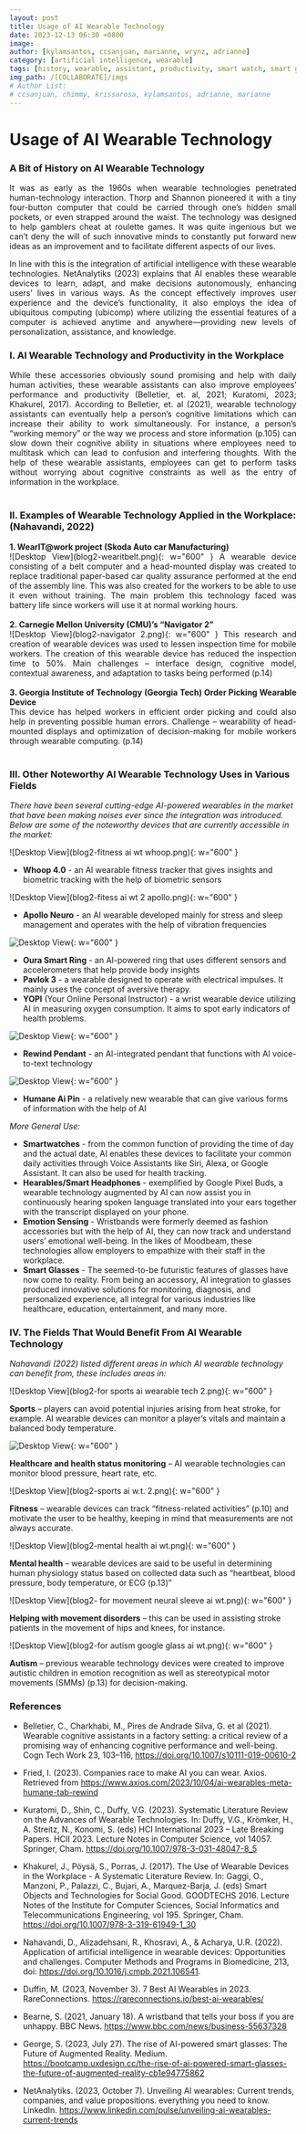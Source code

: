 ```yaml
---
layout: post
title: Usage of AI Wearable Technology
date: 2023-12-13 06:30 +0800
image:
author: [kylamsantos, ccsanjuan, marianne, wrynz, adrianne]
category: [artificial intelligence, wearable]
tags: [history, wearable, assistant, productivity, smart watch, smart glasses]
img_path: /[COLLABORATE]/imgs
# Author List:
# ccsanjuan, chimmy, krissarosa, kylamsantos, adrianne, marianne
---
```


<!-- 

>Contributors: Kyla Marie C. Santos, Marianne Gabrielle B. Simara, Christian San Juan and Wrynz Dale R. Sumande

>Markdown Translator and Proofreader: Adrianne Gale H. Servillon

>Topic: The Various Uses of AI Wearable Technology  -->

# Usage of AI Wearable Technology

### A Bit of History on AI Wearable Technology

<p align="Justify">It was as early as the 1960s when wearable technologies penetrated human-technology interaction. Thorp and Shannon pioneered it with a tiny four-button computer that could be carried through one’s hidden small pockets, or even strapped around the waist. The technology was designed to help gamblers cheat at roulette games. It was quite ingenious but we can’t deny the will of such innovative minds to constantly put forward new ideas as an improvement and to facilitate different aspects of our lives.</p>

<p align="Justify">In line with this is the integration of artificial intelligence with these wearable technologies. NetAnalytiks (2023) explains that AI enables these wearable devices to learn, adapt, and make decisions autonomously, enhancing users’ lives in various ways. As the concept effectively improves user experience and the device’s functionality, it also employs the idea of ubiquitous computing (ubicomp) where utilizing the essential features of a computer is achieved anytime and anywhere—providing new levels of personalization, assistance, and knowledge. </p>

### I. AI Wearable Technology and Productivity in the Workplace <br>
<p align="Justify">While these accessories obviously sound promising and help with daily human activities, these wearable assistants can also improve employees’ performance and productivity (Belletier, et. al, 2021; Kuratomi, 2023;
Khakurel, 2017). According to Belletier, et. al (2021), wearable technology assistants can eventually help a person’s cognitive limitations which can increase their ability to work simultaneously. For instance, a person’s “working memory” or the way we process and store information (p.105) can slow down their cognitive ability in situations where employees need to multitask which can lead to confusion and interfering thoughts. With the help of these wearable assistants, employees can get to perform tasks without worrying about cognitive constraints as well as the entry of information in the workplace. <br>
<br>
</p>

### II. Examples of Wearable Technology Applied in the Workplace: (Nahavandi, 2022)
<p align="Justify">
    <b>1. WearIT@work project (Skoda Auto car Manufacturing)</b><br>
    ![Desktop View](blog2-wearitbelt.png){: w="600" }
        A wearable device consisting of a belt computer and a head-mounted display was created to replace traditional paper-based car quality assurance performed at the end of the assembly line. This was also created for the workers to be able to use it even without training.
        The main problem this technology faced was battery life since workers will use it at normal working hours.
<br><br>
    <b>2. Carnegie Mellon University (CMU)’s “Navigator 2”</b><br>
    ![Desktop View](blog2-navigator 2.png){: w="600" }
        This research and creation of wearable devices was used to lessen inspection time for mobile workers. 
        The creation of this wearable device has reduced the inspection time to 50%.
        Main challenges – interface design, cognitive model, contextual awareness, and adaptation to tasks being performed (p.14)
<br><br>
    <b>3. Georgia Institute of Technology (Georgia Tech) Order Picking Wearable Device </b><br>
        This device has helped workers in efficient order picking and could also help in preventing possible human errors.
        Challenge – wearability of head-mounted displays and optimization of decision-making for mobile workers through wearable computing. (p.14)
<br><br>
</p>

### III. Other Noteworthy AI Wearable Technology Uses in Various Fields
*There have been several cutting-edge AI-powered wearables in the market that have been making noises ever since the integration was introduced. Below are some of the noteworthy devices that are currently accessible in the market:*

![Desktop View](blog2-fitness ai wt whoop.png){: w="600" }

- **Whoop 4.0** -  an AI wearable fitness tracker that gives insights and biometric tracking with the help of biometric sensors

![Desktop View](blog2-fitess ai wt 2 apollo.png){: w="600" }

- **Apollo Neuro** - an AI wearable developed mainly for stress and sleep management and operates with the help of vibration frequencies

![Desktop View](blog2-healthcare-ai-w.t-2.png){: w="600" }

- **Oura Smart Ring** - an AI-powered ring that uses different sensors and accelerometers that help provide body insights
- **Pavlok 3** - a wearable designed to operate with electrical impulses. It mainly uses the concept of aversive therapy.
- **YOPI** (Your Online Personal Instructor) -  a wrist wearable device utilizing AI in measuring oxygen consumption. It aims to spot early indicators of health problems.

![Desktop View](blog1-rewindprice.png){: w="600" }

- **Rewind Pendant** - an AI-integrated pendant that functions with AI voice-to-text technology

![Desktop View](blog1-aipin.png){: w="600" }

- **Humane Ai Pin** - a relatively new wearable that can give various forms of information with the help of AI

*More General Use:*

- **Smartwatches** - from the common function of providing the time of day and the actual date, AI enables these devices to facilitate your common daily activities through Voice Assistants like Siri, Alexa, or Google Assistant. It can also be used for health tracking.
- **Hearables/Smart Headphones** - exemplified by Google Pixel Buds, a wearable technology augmented by AI can now assist you in continuously hearing spoken language translated into your ears together with the transcript displayed on your phone.
- **Emotion Sensing** - Wristbands were formerly deemed as fashion accessories but with the help of AI, they can now track and understand users’ emotional well-being. In the likes of Moodbeam, these technologies allow employers to empathize with their staff in the workplace.
- **Smart Glasses** - The seemed-to-be futuristic features of glasses have now come to reality. From being an accessory, AI integration to glasses produced innovative solutions for monitoring, diagnosis, and personalized experience, all integral for various industries like healthcare, education, entertainment, and many more.
    
### IV. The Fields That Would Benefit From AI Wearable Technology 

*Nahavandi (2022) listed different areas in which AI wearable technology can benefit from, these includes areas in:*

![Desktop View](blog2-for sports ai wearable tech 2.png){: w="600" }

  **Sports** – players can avoid potential injuries arising from heat stroke, for example. AI wearable devices can monitor a player’s vitals and maintain a balanced body temperature.
  
![Desktop View](blog2-healthcare-ai-w.t.png){: w="600" }

  **Healthcare and health status monitoring** – AI wearable technologies can monitor blood pressure, heart rate, etc.
  
![Desktop View](blog2-sports ai w.t. 2.png){: w="600" }

  **Fitness** – wearable devices can track “fitness-related activities” (p.10) and motivate the user to be healthy, keeping in mind that measurements are not always accurate.
  
![Desktop View](blog2-mental health ai wt.png){: w="600" }

  **Mental health** – wearable devices are said to be useful in determining human physiology status based on collected data such as “heartbeat, blood pressure, body temperature, or ECG (p.13)”
  
![Desktop View](blog2- for movement neural sleeve ai wt.png){: w="600" }

  **Helping with movement disorders** – this can be used in assisting stroke patients in the movement of hips and knees, for instance.
    
![Desktop View](blog2-for autism google glass ai wt.png){: w="600" }

  **Autism** – previous wearable technology devices were created to improve autistic children in emotion recognition as well as stereotypical motor movements (SMMs) (p.13) for decision-making.

</p>

### References

- Belletier, C., Charkhabi, M., Pires de Andrade Silva, G. et al (2021). Wearable cognitive assistants in a factory setting: a critical review of a promising way of enhancing cognitive performance and well-being. Cogn Tech Work 23, 103–116, https://doi.org/10.1007/s10111-019-00610-2 

- Fried, I. (2023). Companies race to make AI you can wear. Axios. Retrieved from https://www.axios.com/2023/10/04/ai-wearables-meta-humane-tab-rewind

- Kuratomi, D., Shin, C., Duffy, V.G. (2023). Systematic Literature Review on the Advances of Wearable Technologies. In: Duffy, V.G., Krömker, H., A. Streitz, N., Konomi, S. (eds) HCI International 2023 – Late Breaking Papers. HCII 2023. Lecture Notes in Computer Science, vol 14057. Springer, Cham. https://doi.org/10.1007/978-3-031-48047-8_5 

- Khakurel, J., Pöysä, S., Porras, J. (2017). The Use of Wearable Devices in the Workplace - A Systematic Literature Review. In: Gaggi, O., Manzoni, P., Palazzi, C., Bujari, A., Marquez-Barja, J. (eds) Smart Objects and Technologies for Social Good. GOODTECHS 2016. Lecture Notes of the Institute for Computer Sciences, Social Informatics and Telecommunications Engineering, vol 195. Springer, Cham. https://doi.org/10.1007/978-3-319-61949-1_30

- Nahavandi, D., Alizadehsani, R., Khosravi, A., & Acharya, U.R. (2022). Application of artificial intelligence in wearable devices: Opportunities and challenges. Computer Methods and Programs in Biomedicine,  213, doi: https://doi.org/10.1016/j.cmpb.2021.106541.

- Duffin, M. (2023, November 3). 7 Best AI Wearables in 2023. RareConnections. https://rareconnections.io/best-ai-wearables/

- Bearne, S. (2021, January 18). A wristband that tells your boss if you are unhappy. BBC News. https://www.bbc.com/news/business-55637328
  
- George, S. (2023, July 27). The rise of AI-powered smart glasses: The Future of Augmented Reality. Medium. https://bootcamp.uxdesign.cc/the-rise-of-ai-powered-smart-glasses-the-future-of-augmented-reality-cb1e94775862
  
- NetAnalytiks. (2023, October 7). Unveiling AI wearables: Current trends, companies, and value propositions. everything you need to know. LinkedIn. https://www.linkedin.com/pulse/unveiling-ai-wearables-current-trends
